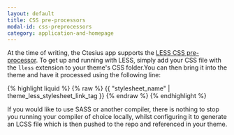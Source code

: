 ```yaml
---
layout: default
title: CSS pre-processors
modal-id: css-preprocessors
category: application-and-homepage
---
```

At the time of writing, the Ctesius app supports the [LESS CSS pre-processor](http://lesscss.org/). To get up and running with LESS, simply add your CSS file with the ``lless`` extension to your theme's CSS folder.You can then bring it into the theme and have it processed using the following line:

{% highlight liquid %}
{% raw %}
{{ "stylesheet_name" | theme_less_stylesheet_link_tag }}
{% endraw %}
{% endhighlight %}

If you would like to use SASS or another compiler, there is nothing to stop you running your compiler of choice locally, whilst configuring it to generate an LCSS file which is then pushed to the repo and referenced in your theme.